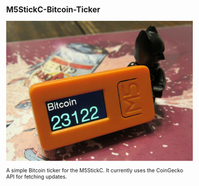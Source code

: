 ## M5StickC-Bitcoin-Ticker

![M5StickC Bitcoin Ticker](/bitcoin_ticker.jpg)

A simple Bitcoin ticker for the M5StickC. It currently uses the CoinGecko API for fetching updates.
